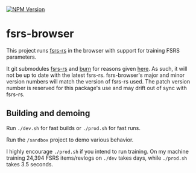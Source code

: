 [![NPM Version](https://img.shields.io/npm/v/fsrs-browser.svg?style=flat)]()

# fsrs-browser

This project runs [fsrs-rs](https://github.com/open-spaced-repetition/fsrs-rs) in the browser with support for training FSRS parameters.

It git submodules [fsrs-rs](https://github.com/AlexErrant/fsrs-rs/tree/fsrs-browser) and [burn](https://github.com/AlexErrant/burn/tree/fsrs-browser) for reasons given [here](https://github.com/Tracel-AI/burn/pull/938#issuecomment-1925913866). As such, it will not be up to date with the latest fsrs-rs. fsrs-browser's major and minor version numbers will match the version of fsrs-rs used. The patch version number is reserved for this package's use and may drift out of sync with fsrs-rs.

## Building and demoing

Run `./dev.sh` for fast builds or `./prod.sh` for fast runs.

Run the `/sandbox` project to demo various behavior.

I highly encourage `./prod.sh` if you intend to run training. On my machine training 24,394 FSRS items/revlogs on `./dev` takes days, while `./prod.sh` takes 3.5 seconds.
